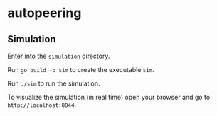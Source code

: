 # autopeering

## Simulation
Enter into the `simulation` directory.

Run `go build -o sim` to create the executable `sim`.

Run `./sim` to run the simulation.

To visualize the simulation (in real time) open your browser and go to `http://localhost:8844`.